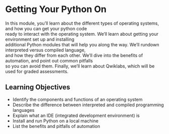 # Getting Your Python On

In this module, you’ll learn about the different types of operating systems, and how you can get your python code\
ready to interact with the operating system. We’ll learn about getting your environment set up and installing\
additional Python modules that will help you along the way. We’ll rundown interpreted versus compiled language,\
and how they differ from each other. We’ll dive into the benefits of automation, and point out common pitfalls\
so you can avoid them. Finally, we’ll learn about Qwiklabs, which will be used for graded assessments.

## Learning Objectives

- Identify the components and functions of an operating system
- Describe the difference between interpreted and compiled programming languages
- Explain what an IDE (integrated development environment) is
- Install and run Python on a local machine
- List the benefits and pitfalls of automation